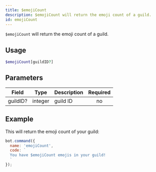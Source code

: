 ```yaml
---
title: $emojiCount 
description: $emojiCount will return the emoji count of a guild.
id: emojiCount
---
```


`$emojiCount` will return the emoji count of a guild.

## Usage

```php
$emojiCount[guildID?]
```

## Parameters 


| Field     | Type    | Description                                        | Required |
|-----------|---------|----------------------------------------------------| :------: |
| guildID?    | integer  | guild ID                           | no      |

## Example

This will return the emoji count of your guild:

```javascript
bot.command({
  name: 'emojiCount',
  code: `
  You have $emojiCount emojis in your guild!
  `
});
```